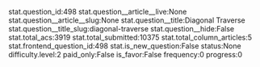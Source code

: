 stat.question_id:498
stat.question__article__live:None
stat.question__article__slug:None
stat.question__title:Diagonal Traverse
stat.question__title_slug:diagonal-traverse
stat.question__hide:False
stat.total_acs:3919
stat.total_submitted:10375
stat.total_column_articles:5
stat.frontend_question_id:498
stat.is_new_question:False
status:None
difficulty.level:2
paid_only:False
is_favor:False
frequency:0
progress:0
